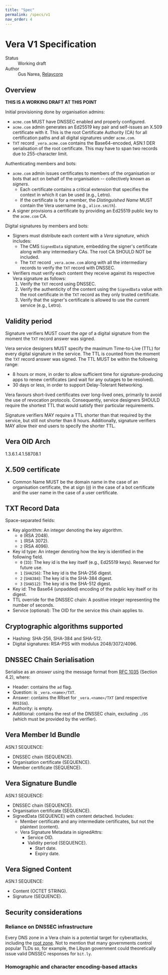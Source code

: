 ```yaml
---
title: "Spec"
permalink: /specs/v1
nav_order: 4
---
```


# Vera V1 Specification

<dl>
    <dt>Status</dt>
    <dd>Working draft</dd>
    <dt>Author</dt>
    <dd>Gus Narea, <a href="https://relaycorp.tech">Relaycorp</a></dd>
</dl>

## Overview

**THIS IS A WORKING DRAFT AT THIS POINT**

Initial provisioning done by organisation admins:

- `acme.com` MUST have DNSSEC enabled and properly configured.
- `acme.com` admin generates an Ed25519 key pair and self-issues an X.509 certificate with it. This is the root Certificate Authority (CA) for all certification paths and all digital signatures under `acme.com`.
- `TXT` record `_vera.acme.com` contains the Base64-encoded, ASN.1 DER serialisation of the root certificate. This may have to span two records due to 255-character limit.

Authenticating members and bots:

- `acme.com` admin issues certificates to members of the organisation or bots that act on behalf of the organisation -- collectively known as _signers_.
  - Each certificate contains a critical extension that specifies the context in which it can be used (e.g., Letro).
  - If the certificate is for a member, the _Distinguished Name_ MUST contain the Vera username (e.g., `alice.smith`).
- A signer provisions a certificate by providing an Ed25519 public key to the `acme.com` CA.

Digital signatures by members and bots:

- Signers must distribute each content with a _Vera signature_, which includes:
  - The CMS `SignedData` signature, embedding the signer's certificate along with any intermediary CAs. The root CA SHOULD NOT be included.
  - The `TXT` record `_vera.acme.com` along with all the intermediary records to verify the `TXT` record with DNSSEC.
- Verifiers must verify each content they receive against its respective Vera signature as follows:
  1. Verify the `TXT` record using DNSSEC.
  1. Verify the authenticity of the content using the `SignedData` value with the root certificate in the `TXT` record as they only trusted certificate.
  1. Verify that the signer's certificate is allowed to use the current service (e.g., Letro).

## Validity period

Signature verifiers MUST count the _age_ of a digital signature from the moment the `TXT` record answer was signed.

Vera service designers MUST specify the maximum Time-to-Live (TTL) for every digital signature in the service. The TTL is counted from the moment the `TXT` record answer was signed. The TTL MUST be within the following range:

- 8 hours or more, in order to allow sufficient time for signature-producing apps to renew certificates (and wait for any outages to be resolved).
- 30 days or less, in order to support Delay-Tolerant Networking.

Vera favours short-lived certificates over long-lived ones, primarily to avoid the use of revocation protocols. Consequently, service designers SHOULD require the shortest TTL that would satisfy their particular requirements.

Signature verifiers MAY require a TTL shorter than that required by the service, but still not shorter than 8 hours. Additionally, signature verifiers MAY allow their end users to specify the shorter TTL.

## Vera OID Arch

1.3.6.1.4.1.58708.1

## X.509 certificate

- Common Name MUST be the domain name in the case of an organisation certificate, the at sign (`@`) in the case of a bot certificate and the user name in the case of a user certificate.

## TXT Record Data

Space-separated fields:

- Key algorithm: An integer denoting the key algorithm.
  - `0` (RSA 2048).
  - `1` (RSA 3072).
  - `2` (RSA 4096).
- Key id type: An integer denoting how the key is identified in the following field.
  - `0` (`ID`): The key id is the key itself (e.g., Ed25519 keys). Reserved for future use.
  - `1` (`SHA256`): The key id is the SHA-256 digest.
  - `2` (`SHA384`): The key id is the SHA-384 digest.
  - `3` (`SHA512`): The key id is the SHA-512 digest.
- Key id: The Base64 (unpadded) encoding of the public key itself or its digest.
- TTL override for the DNSSEC chain: A positive integer representing the number of seconds.
- Service (optional): The OID for the service this chain applies to.

## Cryptographic algorithms supported

- Hashing: SHA-256, SHA-384 and SHA-512.
- Digital signatures: RSA-PSS with modulus 2048/3072/4096.

## DNSSEC Chain Serialisation

Serialise as an _answer_ using the message format from [RFC 1035](https://datatracker.ietf.org/doc/html/rfc1035) (Section 4.2), where:

- Header: contains the `ad` flag.
- Question: is `_vera.<name>/TXT`.
- Answer: contains the RRset for `_vera.<name>/TXT` (and respective `RRSIG`s).
- Authority: is empty.
- Additional: contains the rest of the DNSSEC chain, excluding `./DS` (which must be provided by the verifier).

## Vera Member Id Bundle

ASN.1 SEQUENCE:

- DNSSEC chain (SEQUENCE).
- Organisation certificate (SEQUENCE).
- Member certificate (SEQUENCE).

## Vera Signature Bundle

ASN.1 SEQUENCE:

- DNSSEC chain (SEQUENCE).
- Organisation certificate (SEQUENCE).
- SignedData (SEQUENCE) with content detached. Includes:
  - Member certificate and any intermediate certificates, but not the plaintext (content).
  - Vera Signature Metadata in signedAttrs:
    - Service OID.
    - Validity period (SEQUENCE).
      - Start date.
      - Expiry date.

## Vera Signed Content

ASN.1 SEQUENCE:

- Content (OCTET STRING).
- Signature (SEQUENCE).

## Security considerations

### Reliance on DNSSEC infrastructure

Every DNS zone in a Vera chain is a potential target for cyberattacks, including the [root zone](https://www.iana.org/dnssec). Not to mention that many governments control popular TLDs so, for example, the Libyan government could theoretically issue valid DNSSEC responses for `bit.ly`.

### Homographic and character encoding-based attacks
